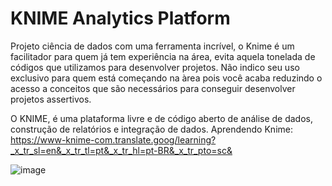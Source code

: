 # KNIME Analytics Platform

Projeto ciência de dados com uma ferramenta incrível, o Knime é um facilitador para quem já tem experiência na área, evita aquela tonelada de códigos que utilizamos para desenvolver projetos. Não indico seu uso exclusivo para quem está começando na àrea pois você acaba reduzindo o acesso a conceitos que são necessários para conseguir desenvolver projetos assertivos. 

O KNIME, é uma plataforma livre e de código aberto de análise de dados, construção de relatórios e integração de dados.  Aprendendo Knime: https://www-knime-com.translate.goog/learning?_x_tr_sl=en&_x_tr_tl=pt&_x_tr_hl=pt-BR&_x_tr_pto=sc&



![image](https://user-images.githubusercontent.com/78691172/203067852-4035fc11-71ea-4c3c-bf15-70cacffaee72.png)

